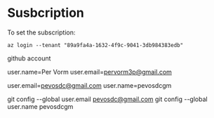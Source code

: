 

# Susbcription

To set the subscription:

```
az login --tenant "89a9fa4a-1632-4f9c-9041-3db984383edb"
```

github account

user.name=Per Vorm
user.email=pervorm3p@gmail.com


user.email=pevosdc@gmail.com
user.name=pevosdcgm

git config --global user.email pevosdc@gmail.com
git config --global user.name pevosdcgm
